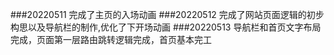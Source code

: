 ###20220511
完成了主页的入场动画
###20220512
完成了网站页面逻辑的初步构思以及导航栏的制作,优化了下开场动画
###20220513
导航栏和首页文字布局完成，页面第一层路由跳转逻辑完成，首页基本完工